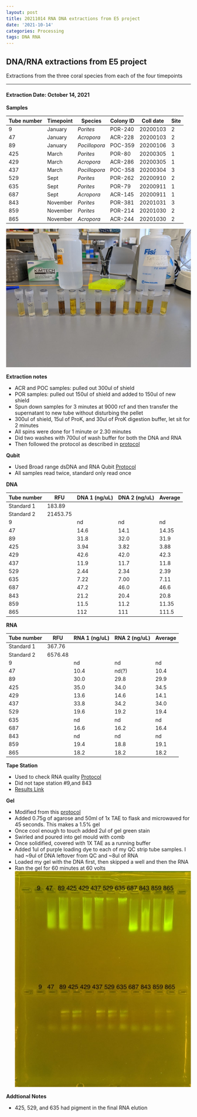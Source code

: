 ```yaml
---
layout: post
title: 20211014 RNA DNA extractions from E5 project
date: '2021-10-14'
categories: Processing
tags: DNA RNA
---
```


## DNA/RNA extractions from E5 project

Extractions from the three coral species from each of the four timepoints

---

#### Extraction Date: October 14, 2021 
**Samples**

| Tube number 	| Timepoint	   	| Species	    | Colony ID 	| Coll date		| Site       	|
|-------------	|------------	|-------------	|-------------	|-------------	|-------------	|
| 9		 		| January	 	| *Porites*		| POR-240      	| 20200103   	| 2				|
| 47			| January	 	| *Acropora*	| ACR-228	    | 20200103		| 2				|
| 89		 	| January	  	| *Pocillopora*	| POC-359    	| 20200106  	| 3				|
| 425		 	| March		 	| *Porites*		| POR-80     	| 20200305   	| 1				|
| 429			| March 		| *Acropora*	| ACR-286	    | 20200305		| 1				|
| 437		 	| March	  		| *Pocillopora*	| POC-358    	| 20200304  	| 3				|
| 529		 	| Sept		 	| *Porites*		| POR-262     	| 20200910   	| 2				|
| 635			| Sept	 		| *Porites*		| POR-79	    | 20200911		| 1				|
| 687		 	| Sept		  	| *Acropora*	| ACR-145     	| 20200911  	| 1				|
| 843		 	| November	 	| *Porites*		| POR-381	   	| 20201031   	| 3				|
| 859			| November	 	| *Porites*		| POR-214	    | 20201030		| 2				|
| 865		 	| November	  	| *Acropora*	| ACR-244    	| 20201030  	| 2				|


![20211014_samples.jpg](https://github.com/Kterpis/Putnam_Lab_Notebook/blob/master/images/samples/20211014_samples.jpg?raw=true)


**Extraction notes**
 - ACR and POC samples: pulled out 300ul of shield
 - POR samples: pulled out 150ul of shield and added to 150ul of new shield 
 - Spun down samples for 3 minutes at 9000 rcf and then transfer the supernatant to new tube without disturbing the pellet
 - 300ul of shield, 15ul of ProK, and 30ul of ProK digestion buffer, let sit for 2 minutes
 - All spins were done for 1 minute or 2.30 minutes
 - Did two washes with 700ul of wash buffer for both the DNA and RNA
 - Then followed the protocol as described in [protocol](https://github.com/emmastrand/EmmaStrand_Notebook/blob/master/_posts/2019-05-31-Zymo-Duet-RNA-DNA-Extraction-Protocol.md)


**Qubit**
 - Used Broad range dsDNA and RNA Qubit [Protocol](https://meschedl.github.io/MESPutnam_Open_Lab_Notebook/Qubit-Protocol/)
 - All samples read twice, standard only read once
 
**DNA**

| Tube number 	| RFU		   	| DNA 1 (ng/uL) | DNA 2 (ng/uL) | Average     	|
|-------------	|------------	|-------------	|-------------	|-------------	|
| Standard 1  	| 183.89	 	| 		      	| 		      	|	         	|
| Standard 2 	| 21453.75	 	| 		    	| 		    	| 	        	|
| 9		 		|		     	| nd	     	| nd	     	| nd        	|
| 47		 	| 			   	| 14.6  	    | 14.1        	| 14.35			|
| 89		  	|		     	| 31.8 	      	| 32.0        	| 31.9       	|
| 425		 	| 			   	| 3.94        	| 3.82        	| 3.88      	|
| 429		  	|		     	| 42.6      	| 42.0         	| 42.3        	|
| 437		 	| 			   	| 11.9      	| 11.7	      	| 11.8       	|
| 529		  	|		     	| 2.44       	| 2.34        	| 2.39       	|
| 635		 	| 			   	| 7.22       	| 7.00         	| 7.11       	|
| 687		  	|		     	| 47.2  	    | 46.0         	| 46.6        	|
| 843		 	| 			   	| 21.2        	| 20.4        	| 20.8        	|
| 859		  	|		     	| 11.5      	| 11.2      	| 11.35       	|
| 865		 	| 			   	| 112        	| 111         	| 111.5       	|


**RNA**


| Tube number 	| RFU		   	| RNA 1 (ng/uL) | RNA 2 (ng/uL) | Average     	|
|-------------	|------------	|-------------	|-------------	|-------------	|
| Standard 1  	| 367.76	 	| 		      	| 		      	|	         	|
| Standard 2 	| 6576.48	 	| 		    	| 		    	| 	        	|
| 9		 		|		     	| nd	     	| nd	     	| nd        	|
| 47		 	| 			   	| 10.4  	    | nd(?)        	| 10.4			|
| 89		  	|		     	| 30.0 	      	| 29.8        	| 29.9        	|
| 425		 	| 			   	| 35.0        	| 34.0        	| 34.5      	|
| 429		  	|		     	| 13.6      	| 14.6         	| 14.1        	|
| 437		 	| 			   	| 33.8      	| 34.2	      	| 34.0       	|
| 529		  	|		     	| 19.6       	| 19.2        	| 19.4        	|
| 635		 	| 			   	| nd	       	| nd         	| nd	       	|
| 687		  	|		     	| 16.6  	    | 16.2         	| 16.4        	|
| 843		 	| 			   	| nd        	| nd         	| nd        	|
| 859		  	|		     	| 19.4      	| 18.8      	| 19.1       	|
| 865		 	| 			   	| 18.2        	| 18.2         	| 18.2        	|


**Tape Station**
 - Used to check RNA quality [Protocol](https://meschedl.github.io/MESPutnam_Open_Lab_Notebook/RNA-TapeStation-Protocol/)
 - Did not tape station #9,and 843
 - [Results Link](https://github.com/Kterpis/Putnam_Lab_Notebook/blob/35a096ac1ece74bf6de8be3c91ac28ebe2b68201/images/tape_station/2021-10-14%20-%2014.25.29.pdf)

**Gel**
 - Modified from this [protocol](https://meschedl.github.io/MESPutnam_Open_Lab_Notebook/Gel-Protocol/)
 - Added 0.75g of agarose and 50ml of 1x TAE to flask and microwaved for 45 seconds. This makes a 1.5% gel
 - Once cool enough to touch added 2ul of gel green stain
 - Swirled and poured into gel mould with comb
 - Once solidified, covered with 1X TAE as a running buffer
 - Added 1ul of purple loading dye to each of my QC strip tube samples. I had ~9ul of DNA leftover from QC and ~8ul of RNA
 - Loaded my gel with the DNA first, then skipped a well and then the RNA
 - Ran the gel for 60 minutes at 60 volts
 ![2021014_gel.jpg](https://github.com/Kterpis/Putnam_Lab_Notebook/blob/master/images/gels/20211014_gel.jpg?raw=true)
 
 **Addtional Notes**
  - 425, 529, and 635 had pigment in the final RNA elution

